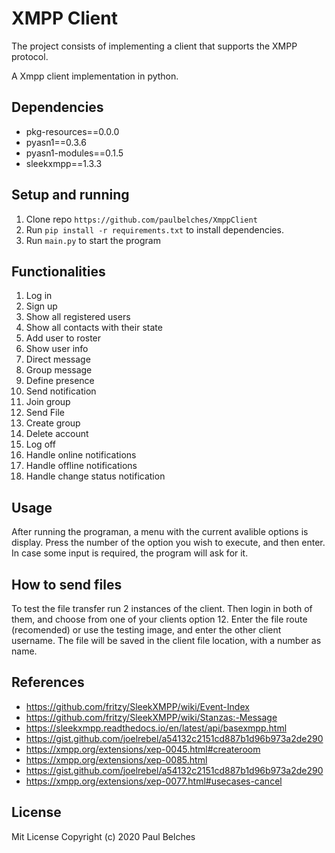 # XMPP Client

The project consists of implementing a client that supports the XMPP protocol.

A Xmpp client implementation in python.

## Dependencies 

* pkg-resources==0.0.0
* pyasn1==0.3.6
* pyasn1-modules==0.1.5
* sleekxmpp==1.3.3

## Setup and running

1. Clone repo `https://github.com/paulbelches/XmppClient`<br />
3. Run `pip install -r requirements.txt` to install dependencies.<br />
4. Run `main.py` to start the program <br />

## Functionalities

1.  Log in                                     
2.  Sign up                                     
3.  Show all registered users                   
4.  Show all contacts with their state          
5.  Add user to roster                          
6.  Show user info                              
7.  Direct message                              
8.  Group message                             
9.  Define presence                             
10.  Send notification                           
11.  Join group                                  
12. Send File                                   
13. Create group                                
14. Delete account                              
15. Log off
16. Handle online notifications 
17. Handle offline notifications 
18. Handle change status notification

## Usage

After running the programan, a menu with the current avalible options is display. Press the number of the option you wish to execute, and then enter. In case some input is required, the program will ask for it. 

## How to send files

To test the file transfer run 2 instances of the client. Then login in both of them, and choose from one of your clients option 12. Enter the file route (recomended) or use the testing image, and enter the other client username. The file will be saved in the client file location, with a number as name. 

## References

* https://github.com/fritzy/SleekXMPP/wiki/Event-Index
* https://github.com/fritzy/SleekXMPP/wiki/Stanzas:-Message
* https://sleekxmpp.readthedocs.io/en/latest/api/basexmpp.html
* https://gist.github.com/joelrebel/a54132c2151cd887b1d96b973a2de290
* https://xmpp.org/extensions/xep-0045.html#createroom
* https://xmpp.org/extensions/xep-0085.html
* https://gist.github.com/joelrebel/a54132c2151cd887b1d96b973a2de290
* https://xmpp.org/extensions/xep-0077.html#usecases-cancel

## License

Mit License Copyright (c) 2020 Paul Belches

